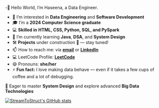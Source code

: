 -👋 Hello World, I’m Haseena, a Data Engineer.  
- 👀 I’m interested in **Data Engineering** and **Software Development**  
- 🎓 I’m a **2024 Computer Science graduate**  
- 💻 **Skilled in** **HTML, CSS, Python, SQL, and PySpark**  
- 🌱 I’m currently learning **Java**, **DSA**, and **System Design**  
- 🛠️ **Projects** under construction 🚧 — stay tuned!  
- 📫 How to reach me: via [**email**](mailto:haseenasyed0825@example.com) or [**LinkedIn**](https://www.linkedin.com/in/syed-haseena-513440237)  
- 💻 LeetCode Profile: [**LeetCode**](https://leetcode.com/u/Haseeena/)  
- 😄 Pronouns: **she/her**  
- ⚡ **Fun fact:** I love making data behave — even if it takes a few cups of coffee and a lot of debugging.

🚀 Eager to master **System Design** and explore advanced **Big Data Technologies**

[![StreamToStruct's GitHub stats](https://github-readme-stats.vercel.app/api?username=StreamToStruct)](https://github.com/StreamToStruct/github-readme-stats)
<!---
StreamToStruct/StreamToStruct is a ✨ special ✨ repository because its `README.md` (this file) appears on your GitHub profile.
You can click the Preview link to take a look at your changes.
--->
